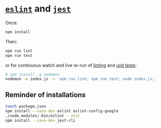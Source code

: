 # [`eslint`](https://github.com/hchiam/learning-eslint-google) and [`jest`](https://github.com/hchiam/learning-jest)

Once:

```bash
npm install
```

Then:

```bash
npm run lint
npm run test
```

or for continuous watch and live re-run of [linting](https://github.com/hchiam/eslint-and-jest/blob/master/package.json#L8) and [unit tests](https://github.com/hchiam/eslint-and-jest/blob/master/package.json#L7):

```bash
# npm install -g nodemon
nodemon -w index.js -x 'npm run lint; npm run test; node index.js;'
```

## Reminder of installations

```bash
touch package.json
npm install --save-dev eslint eslint-config-google
./node_modules/.bin/eslint --init
npm install --save-dev jest-cli
```

